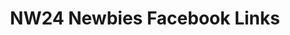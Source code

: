 ---
title: NW24 Newbies Facebook Links
redirect_to: https://docs.google.com/spreadsheets/d/1zzcm_1cLPRDjiX-GJujoOti9BBwRQxXAWiLr_yQvYaE/edit 
redirect_from: 
  - /NW24NewbieFacebookLinks
  - /nw24newbiefacebooklinks
---
